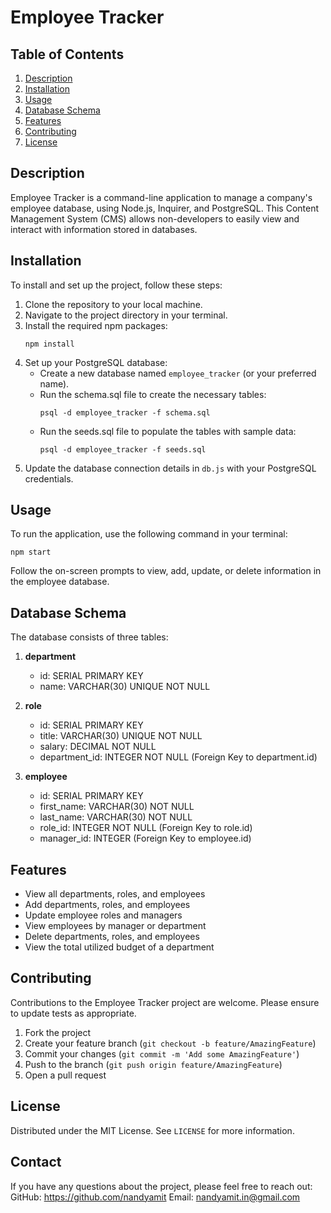 # Employee Tracker

## Table of Contents
1. [Description](#description)
2. [Installation](#installation)
3. [Usage](#usage)
4. [Database Schema](#database-schema)
5. [Features](#features)
6. [Contributing](#contributing)
7. [License](#license)

## Description

Employee Tracker is a command-line application to manage a company's employee database, using Node.js, Inquirer, and PostgreSQL. This Content Management System (CMS) allows non-developers to easily view and interact with information stored in databases.

## Installation

To install and set up the project, follow these steps:

1. Clone the repository to your local machine.
2. Navigate to the project directory in your terminal.
3. Install the required npm packages:
   ```
   npm install
   ```
4. Set up your PostgreSQL database:
   - Create a new database named `employee_tracker` (or your preferred name).
   - Run the schema.sql file to create the necessary tables:
     ```
     psql -d employee_tracker -f schema.sql
     ```
   - Run the seeds.sql file to populate the tables with sample data:
     ```
     psql -d employee_tracker -f seeds.sql
     ```
5. Update the database connection details in `db.js` with your PostgreSQL credentials.

## Usage

To run the application, use the following command in your terminal:

```
npm start
```

Follow the on-screen prompts to view, add, update, or delete information in the employee database.

## Database Schema

The database consists of three tables:

1. **department**
   - id: SERIAL PRIMARY KEY
   - name: VARCHAR(30) UNIQUE NOT NULL

2. **role**
   - id: SERIAL PRIMARY KEY
   - title: VARCHAR(30) UNIQUE NOT NULL
   - salary: DECIMAL NOT NULL
   - department_id: INTEGER NOT NULL (Foreign Key to department.id)

3. **employee**
   - id: SERIAL PRIMARY KEY
   - first_name: VARCHAR(30) NOT NULL
   - last_name: VARCHAR(30) NOT NULL
   - role_id: INTEGER NOT NULL (Foreign Key to role.id)
   - manager_id: INTEGER (Foreign Key to employee.id)

## Features

- View all departments, roles, and employees
- Add departments, roles, and employees
- Update employee roles and managers
- View employees by manager or department
- Delete departments, roles, and employees
- View the total utilized budget of a department

## Contributing

Contributions to the Employee Tracker project are welcome. Please ensure to update tests as appropriate.

1. Fork the project
2. Create your feature branch (`git checkout -b feature/AmazingFeature`)
3. Commit your changes (`git commit -m 'Add some AmazingFeature'`)
4. Push to the branch (`git push origin feature/AmazingFeature`)
5. Open a pull request

## License

Distributed under the MIT License. See `LICENSE` for more information.

## Contact
If you have any questions about the project, please feel free to reach out: GitHub: https://github.com/nandyamit Email: nandyamit.in@gmail.com
